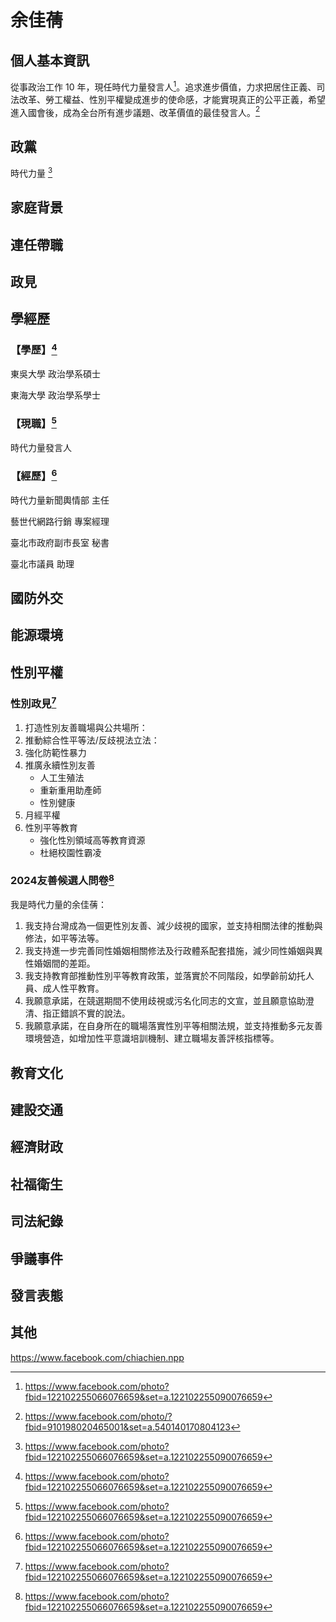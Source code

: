 # 余佳蒨

## 個人基本資訊

從事政治工作 10 年，現任時代力量發言人[^1]。追求進步價值，力求把居住正義、司法改革、勞工權益、性別平權變成進步的使命感，才能實現真正的公平正義，希望進入國會後，成為全台所有進步議題、改革價值的最佳發言人。[^2]

[^1]: https://www.facebook.com/photo?fbid=122102255066076659&set=a.122102255090076659
[^2]: https://www.facebook.com/photo/?fbid=910198020465001&set=a.540140170804123

## 政黨

時代力量 [^1]

[^1]: https://www.facebook.com/photo.php?fbid=918048556346614&set=pb.100044244348432.-2207520000&type=3

## 家庭背景

## 連任帶職

## 政見

## 學經歷

### 【學歷】[^1]
東吳大學 政治學系碩士

東海大學 政治學系學士

### 【現職】[^1]

時代力量發言人

### 【經歷】[^1]
時代力量新聞輿情部 主任

藝世代網路行銷 專案經理

臺北市政府副市長室 秘書

臺北市議員 助理

[^1]: https://www.newpowerparty.tw/campaign

## 國防外交

## 能源環境

## 性別平權

### 性別政見[^1]

1. 打造性別友善職場與公共場所：
1. 推動綜合性平等法/反歧視法立法：
1. 強化防範性暴力
1. 推廣永續性別友善
    - 人工生殖法
    - 重新重用助產師
    - 性別健康
1. 月經平權
1. 性別平等教育
    - 強化性別領域高等教育資源
    - 杜絕校園性霸凌

### 2024友善候選人問卷[^1]

我是時代力量的余佳蒨：

1. 我支持台灣成為一個更性別友善、減少歧視的國家，並支持相關法律的推動與修法，如平等法等。
1. 我支持進一步完善同性婚姻相關修法及行政體系配套措施，減少同性婚姻與異性婚姻間的差距。
1. 我支持教育部推動性別平等教育政策，並落實於不同階段，如學齡前幼托人員、成人性平教育。
1. 我願意承諾，在競選期間不使用歧視或污名化同志的文宣，並且願意協助澄清、指正錯誤不實的說法。
1. 我願意承諾，在自身所在的職場落實性別平等相關法規，並支持推動多元友善環境營造，如增加性平意識培訓機制、建立職場友善評核指標等。

[^1]: https://pridewatch.tw/candidate/jiaqiannpp

## 教育文化

## 建設交通

## 經濟財政

## 社福衛生

## 司法紀錄

## 爭議事件

## 發言表態

## 其他

https://www.facebook.com/chiachien.npp